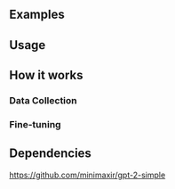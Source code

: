 ## Examples

## Usage

## How it works

### Data Collection

### Fine-tuning

## Dependencies
https://github.com/minimaxir/gpt-2-simple
